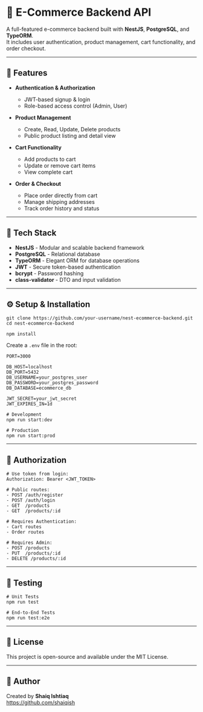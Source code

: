 # 🛒 E-Commerce Backend API

A full-featured e-commerce backend built with **NestJS**, **PostgreSQL**, and **TypeORM**.  
It includes user authentication, product management, cart functionality, and order checkout.

---

## 🚀 Features

- **Authentication & Authorization**
  - JWT-based signup & login
  - Role-based access control (Admin, User)

- **Product Management**
  - Create, Read, Update, Delete products
  - Public product listing and detail view

- **Cart Functionality**
  - Add products to cart
  - Update or remove cart items
  - View complete cart

- **Order & Checkout**
  - Place order directly from cart
  - Manage shipping addresses
  - Track order history and status

---

## 🧱 Tech Stack

- **NestJS** - Modular and scalable backend framework
- **PostgreSQL** - Relational database
- **TypeORM** - Elegant ORM for database operations
- **JWT** - Secure token-based authentication
- **bcrypt** - Password hashing
- **class-validator** - DTO and input validation

---

## ⚙️ Setup & Installation

```
git clone https://github.com/your-username/nest-ecommerce-backend.git
cd nest-ecommerce-backend
```

```
npm install
```

Create a `.env` file in the root:

```
PORT=3000

DB_HOST=localhost
DB_PORT=5432
DB_USERNAME=your_postgres_user
DB_PASSWORD=your_postgres_password
DB_DATABASE=ecommerce_db

JWT_SECRET=your_jwt_secret
JWT_EXPIRES_IN=1d
```

```
# Development
npm run start:dev

# Production
npm run start:prod
```

---

## 🔐 Authorization

```
# Use token from login:
Authorization: Bearer <JWT_TOKEN>

# Public routes:
- POST /auth/register
- POST /auth/login
- GET  /products
- GET  /products/:id

# Requires Authentication:
- Cart routes
- Order routes

# Requires Admin:
- POST /products
- PUT  /products/:id
- DELETE /products/:id
```

---

## 🧪 Testing

```
# Unit Tests
npm run test

# End-to-End Tests
npm run test:e2e
```

---

## 📄 License

This project is open-source and available under the MIT License.

---

## 👤 Author

Created by **Shaiq Ishtiaq**  
https://github.com/shaiqish
